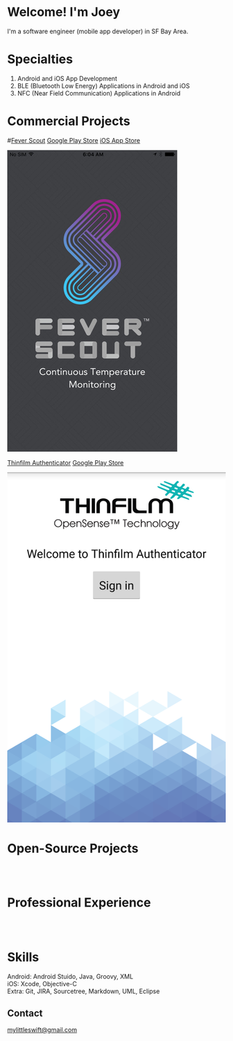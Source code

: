 # Welcome! I'm Joey

I'm a software engineer (mobile app developer) in SF Bay Area. <br />

# Specialties
   1. Android and iOS App Development <br />
   2. BLE (Bluetooth Low Energy) Applications in Android and iOS <br />
   3. NFC (Near Field Communication) Applications in Android <br />

# Commercial Projects

#[Fever Scout](https://feverscout.com) [Google Play Store](https://play.google.com/store/apps/details?id=com.vivalnk.feverscout&hl=en)  [iOS App Store](https://itunes.apple.com/us/app/fever-scout/id1095852565?mt=8)

![Alt Text](https://github.com/Mylittleswift/mylittleswift.github.io/blob/master/image/feverscout.jpeg) <br />




[Thinfilm Authenticator](http://thinfilm.no/products-nfc-solutions/)
[Google Play Store](https://play.google.com/store/apps/details?id=no.thinfilm.opensenseauth&hl=en) <br /> 

![Alt Text](https://github.com/Mylittleswift/mylittleswift.github.io/blob/master/image/authenicator.webp) <br />




# Open-Source Projects


<br /> 
<br /> 



# Professional Experience
<br /> 
<br /> 


# Skills
Android: Android Stuido, Java, Groovy, XML  <br /> 
iOS: Xcode, Objective-C  <br /> 
Extra: Git, JIRA, Sourcetree, Markdown, UML, Eclipse <br /> 

## Contact
<mylittleswift@gmail.com>
